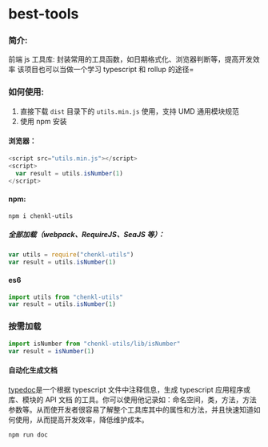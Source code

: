 # best-tools

### 简介:

前端 js 工具库: 封装常用的工具函数，如日期格式化、浏览器判断等，提高开发效率
该项目也可以当做一个学习 typescript 和 rollup 的途径=

### 如何使用:

1. 直接下载 `dist` 目录下的 `utils.min.js` 使用，支持 UMD 通用模块规范
2. 使用 npm 安装

#### 浏览器：

```js
<script src="utils.min.js"></script>
<script>
  var result = utils.isNumber(1)
</script>
```

#### npm:

`npm i chenkl-utils`

##### 全部加载（webpack、RequireJS、SeaJS 等）：

```js
var utils = require("chenkl-utils")
var result = utils.isNumber(1)
```

#### es6

```js
import utils from "chenkl-utils"
var result = utils.isNumber(1)
```

### 按需加载

```js
import isNumber from "chenkl-utils/lib/isNumber"
var result = isNumber(1)
```

#### 自动化生成文档

[typedoc](http://typedoc.org/)是一个根据 typescript 文件中注释信息，生成 typescript 应用程序或库、模块的 API 文档 的工具。你可以使用他记录如：命名空间，类，方法，方法参数等。从而使开发者很容易了解整个工具库其中的属性和方法，并且快速知道如何使用，从而提高开发效率，降低维护成本。

`npm run doc`
